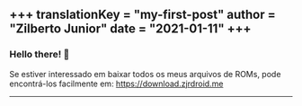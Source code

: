 +++
translationKey = "my-first-post"
author = "Zilberto Junior"
date = "2021-01-11"
+++ 
---
### Hello there! 👋

Se estiver interessado em baixar todos os meus arquivos de ROMs, pode encontrá-los facilmente em: https://download.zjrdroid.me

---
